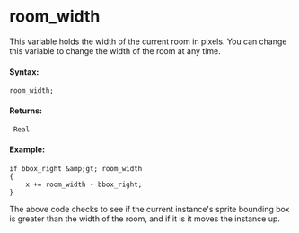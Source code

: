 # room_width

This variable holds the width of the current room in pixels. You can
change this variable to change the width of the room at any time.

#### Syntax:

``` gml
room_width;
```

#### Returns:

``` gml
 Real
```

#### Example:

``` gml
if bbox_right &amp;gt; room_width
{
    x += room_width - bbox_right;
}
```

The above code checks to see if the current instance's sprite bounding
box is greater than the width of the room, and if it is it moves the
instance up.
